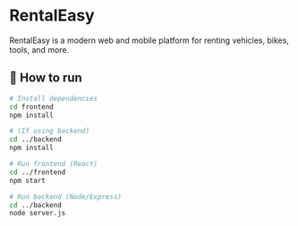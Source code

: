# RentalEasy

RentalEasy is a modern web and mobile platform for renting vehicles, bikes, tools, and more.

## 🚀 How to run

```bash
# Install dependencies
cd frontend
npm install

# (If using backend)
cd ../backend
npm install

# Run frontend (React)
cd ../frontend
npm start

# Run backend (Node/Express)
cd ../backend
node server.js
